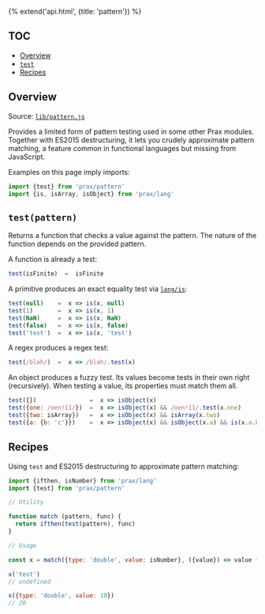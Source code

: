 {% extend('api.html', {title: 'pattern'}) %}

## TOC

* [Overview]({{url(path)}}/#overview)
* [`test`]({{url(path)}}/#-test-pattern-)
* [Recipes]({{url(path)}}/#recipes)

## Overview

Source:
<a href="https://github.com/Mitranim/prax/blob/master/lib/pattern.js" target="_blank">
`lib/pattern.js` <span class="fa fa-github"></span>
</a>

Provides a limited form of pattern testing used in some other Prax modules.
Together with ES2015 destructuring, it lets you crudely approximate pattern
matching, a feature common in functional languages but missing from JavaScript.

Examples on this page imply imports:

```js
import {test} from 'prax/pattern'
import {is, isArray, isObject} from 'prax/lang'
```

## `test(pattern)`

Returns a function that checks a value against the pattern. The nature of the
function depends on the provided pattern.

A function is already a test:

```js
test(isFinite)  =  isFinite
```

A primitive produces an exact equality test via [`lang/is`](api/lang/#-is-one-other-):

```js
test(null)    =  x => is(x, null)
test(1)       =  x => is(x, 1)
test(NaN)     =  x => is(x, NaN)
test(false)   =  x => is(x, false)
test('test')  =  x => is(x, 'test')
```

A regex produces a regex test:

```js
test(/blah/)  =  x => /blah/.test(x)
```

An object produces a fuzzy test. Its values become tests in their own right
(recursively). When testing a value, its properties must match them all.

```js
test({})               =  x => isObject(x)
test({one: /oen!11/})  =  x => isObject(x) && /oen!11/.test(x.one)
test({two: isArray})   =  x => isObject(x) && isArray(x.two)
test({a: {b: 'c'}})    =  x => isObject(x) && isObject(x.a) && is(x.a.b, 'c')
```

## Recipes

Using `test` and ES2015 destructuring to approximate pattern matching:

```js
import {ifthen, isNumber} from 'prax/lang'
import {test} from 'prax/pattern'

// Utility

function match (pattern, func) {
  return ifthen(test(pattern), func)
}

// Usage

const x = match({type: 'double', value: isNumber}, ({value}) => value * 2)

x('test')
// undefined

x({type: 'double', value: 10})
// 20
```
